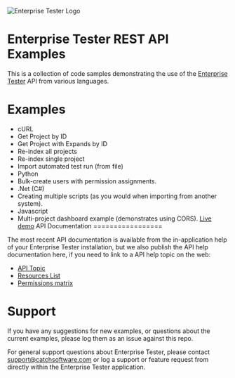 ![Enterprise Tester Logo][1]

Enterprise Tester REST API Examples
===================================

This is a collection of code samples demonstrating the use of the [Enterprise Tester][6] API from various languages.

Examples
========

* cURL
 * Get Project by ID
 * Get Project with Expands by ID
 * Re-index all projects
 * Re-index single project
 * Import automated test run (from file)
* Python
 * Bulk-create users with permission assignments.
* .Net (C#)
 * Creating multiple scripts (as you would when importing from another system).
* Javascript
 * Multi-project dashboard example (demonstrates using CORS). [Live demo][7]
API Documentation
=================

The most recent API documentation is available from the in-application help of your Enterprise Tester installation, but we also publish the API help documentation here, if you need to link to a API help topic on the web:

* [API Topic][3]
* [Resources List][4]
* [Permissions matrix][5]

Support
========

If you have any suggestions for new examples, or questions about the current examples, please log them as an issue against this repo.

For general support questions about Enterprise Tester, please contact [support@catchsoftware.com][2] or log a support or feature request from directly within the Enterprise Tester application.


  [1]: http://i.stack.imgur.com/Jmgo8.png
  [2]: mailto:support@catchlimited.com
  [3]: http://dev.enterprisetester.com/help/#API
  [4]: http://dev.enterprisetester.com/help/#API_Resources
  [5]: http://dev.enterprisetester.com/help/#API_Permissions
  [6]: http://www.enterprisetester.com/
  [7]: http://catch-software.github.com/EnterpriseTester-API-Examples/CORS/SimpleDashboard/example.html